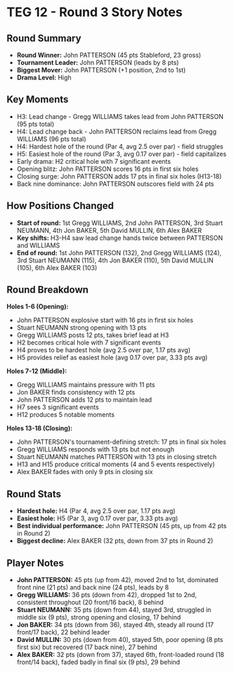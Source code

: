 # TEG 12 - Round 3 Story Notes

## Round Summary
- **Round Winner:** John PATTERSON (45 pts Stableford, 23 gross)
- **Tournament Leader:** John PATTERSON (leads by 8 pts)
- **Biggest Mover:** John PATTERSON (+1 position, 2nd to 1st)
- **Drama Level:** High

## Key Moments
- H3: Lead change - Gregg WILLIAMS takes lead from John PATTERSON (95 pts total)
- H4: Lead change back - John PATTERSON reclaims lead from Gregg WILLIAMS (96 pts total)
- H4: Hardest hole of the round (Par 4, avg 2.5 over par) - field struggles
- H5: Easiest hole of the round (Par 3, avg 0.17 over par) - field capitalizes
- Early drama: H2 critical hole with 7 significant events
- Opening blitz: John PATTERSON scores 16 pts in first six holes
- Closing surge: John PATTERSON adds 17 pts in final six holes (H13-18)
- Back nine dominance: John PATTERSON outscores field with 24 pts

## How Positions Changed
- **Start of round:** 1st Gregg WILLIAMS, 2nd John PATTERSON, 3rd Stuart NEUMANN, 4th Jon BAKER, 5th David MULLIN, 6th Alex BAKER
- **Key shifts:** H3-H4 saw lead change hands twice between PATTERSON and WILLIAMS
- **End of round:** 1st John PATTERSON (132), 2nd Gregg WILLIAMS (124), 3rd Stuart NEUMANN (115), 4th Jon BAKER (110), 5th David MULLIN (105), 6th Alex BAKER (103)

## Round Breakdown
**Holes 1-6 (Opening):**
- John PATTERSON explosive start with 16 pts in first six holes
- Stuart NEUMANN strong opening with 13 pts
- Gregg WILLIAMS posts 12 pts, takes brief lead at H3
- H2 becomes critical hole with 7 significant events
- H4 proves to be hardest hole (avg 2.5 over par, 1.17 pts avg)
- H5 provides relief as easiest hole (avg 0.17 over par, 3.33 pts avg)

**Holes 7-12 (Middle):**
- Gregg WILLIAMS maintains pressure with 11 pts
- Jon BAKER finds consistency with 12 pts
- John PATTERSON adds 12 pts to maintain lead
- H7 sees 3 significant events
- H12 produces 5 notable moments

**Holes 13-18 (Closing):**
- John PATTERSON's tournament-defining stretch: 17 pts in final six holes
- Gregg WILLIAMS responds with 13 pts but not enough
- Stuart NEUMANN matches PATTERSON with 13 pts in closing stretch
- H13 and H15 produce critical moments (4 and 5 events respectively)
- Alex BAKER fades with only 9 pts in closing six

## Round Stats
- **Hardest hole:** H4 (Par 4, avg 2.5 over par, 1.17 pts avg)
- **Easiest hole:** H5 (Par 3, avg 0.17 over par, 3.33 pts avg)
- **Best individual performance:** John PATTERSON (45 pts, up from 42 pts in Round 2)
- **Biggest decline:** Alex BAKER (32 pts, down from 37 pts in Round 2)

## Player Notes
- **John PATTERSON:** 45 pts (up from 42), moved 2nd to 1st, dominated front nine (21 pts) and back nine (24 pts), leads by 8
- **Gregg WILLIAMS:** 36 pts (down from 42), dropped 1st to 2nd, consistent throughout (20 front/16 back), 8 behind
- **Stuart NEUMANN:** 35 pts (down from 44), stayed 3rd, struggled in middle six (9 pts), strong opening and closing, 17 behind
- **Jon BAKER:** 34 pts (down from 36), stayed 4th, steady all round (17 front/17 back), 22 behind leader
- **David MULLIN:** 30 pts (down from 40), stayed 5th, poor opening (8 pts first six) but recovered (17 back nine), 27 behind
- **Alex BAKER:** 32 pts (down from 37), stayed 6th, front-loaded round (18 front/14 back), faded badly in final six (9 pts), 29 behind


